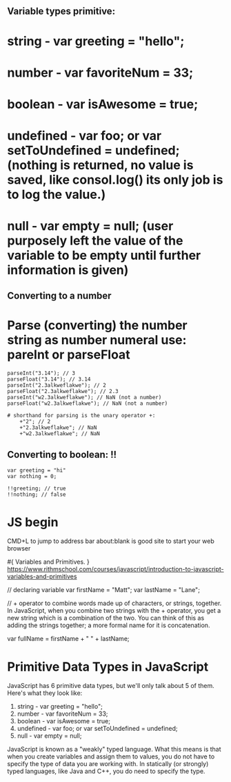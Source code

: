 ## Variable types primitive: 
# string - var greeting = "hello";
# number - var favoriteNum = 33;
# boolean - var isAwesome = true;
# undefined - var foo; or var setToUndefined = undefined; (nothing is returned, no value is saved, like consol.log() its only job is to log the value.)
# null - var empty = null; (user purposely left the value of the variable to be empty until further information is given)

## Converting to a number
# Parse (converting) the number string as number numeral use: pareInt or parseFloat

    parseInt("3.14"); // 3
    parseFloat("3.14"); // 3.14
    parseInt("2.3alkweflakwe"); // 2
    parseFloat("2.3alkweflakwe"); // 2.3
    parseInt("w2.3alkweflakwe"); // NaN (not a number)
    parseFloat("w2.3alkweflakwe"); // NaN (not a number)

    # shorthand for parsing is the unary operator +:
        +"2"; // 2
        +"2.3alkweflakwe"; // NaN 
        +"w2.3alkweflakwe"; // NaN

## Converting to boolean: !!
    var greeting = "hi"
    var nothing = 0;

    !!greeting; // true
    !!nothing; // false

# JS begin
CMD+L to jump to address bar
about:blank is good site to start your web browser

#{ Variables and Primitives. }
https://www.rithmschool.com/courses/javascript/introduction-to-javascript-variables-and-primitives

// declaring variable
var firstName = "Matt";
var lastName = "Lane";

// + operator to combine words made up of characters, or strings, together. In JavaScript, when you combine two strings with the + operator, you get a new string which is a combination of the two. You can think of this as adding the strings together; a more formal name for it is concatenation.

var fullName = firstName + " " + lastName;

# Primitive Data Types in JavaScript
JavaScript has 6 primitive data types, but we'll only talk about 5 of them. Here's what they look like:

 1) string - var greeting = "hello";
 2) number - var favoriteNum = 33;
 3) boolean - var isAwesome = true;
 4) undefined - var foo; or var setToUndefined = undefined;
 5) null - var empty = null;

 JavaScript is known as a "weakly" typed language. What this means is that when you create variables and assign them to values, you do not have to specify the type of data you are working with. In statically (or strongly) typed languages, like Java and C++, you do need to specify the type.